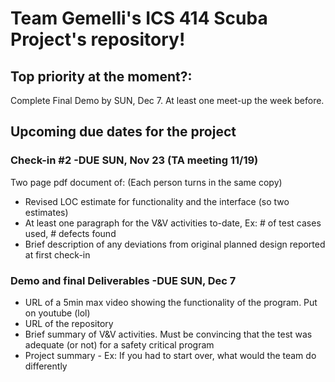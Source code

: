 <html>
<head>
<h1>Team Gemelli's ICS 414 Scuba Project's repository!</h1>
</head>

<body>
<h2>Top priority at the moment?:</h2>
<p>Complete Final Demo by SUN, Dec 7.  At least one meet-up the week before.</p>

<h2>Upcoming due dates for the project</h2>

<h3>Check-in #2 -DUE SUN, Nov 23 (TA meeting 11/19)</h3>
<p>Two page pdf document of: (Each person turns in the same copy)
 <ul>
  <li>Revised LOC estimate for functionality and the interface (so two estimates)</li>
  <li>At least one paragraph for the V&V activities to-date, Ex: # of test cases used, # defects found</li>
  <li>Brief description of any deviations from original planned design reported at first check-in</li>
</ul>
</p>

<h3>Demo and final Deliverables -DUE SUN, Dec 7</h3>
 <ul>
  <li>URL of a 5min max video showing the functionality of the program.  Put on youtube (lol)</li>
  <li>URL of the repository</li>
  <li>Brief summary of V&V activities.  Must be convincing that the test was adequate (or not) for a safety critical program</li>
  <li>Project summary - Ex: If you had to start over, what would the team do differently</li>
</ul>
</p>

</body>
</html>
